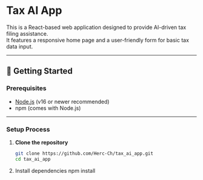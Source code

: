 # Tax AI App

This is a React-based web application designed to provide AI-driven tax filing assistance.  
It features a responsive home page and a user-friendly form for basic tax data input.

---

## 🚀 Getting Started

### **Prerequisites**

- [Node.js](https://nodejs.org/) (v16 or newer recommended)
- npm (comes with Node.js)

---

### **Setup Process**

1. **Clone the repository**

   ```bash
   git clone https://github.com/Herc-Ch/tax_ai_app.git
   cd tax_ai_app
2. Install dependencies
npm install
